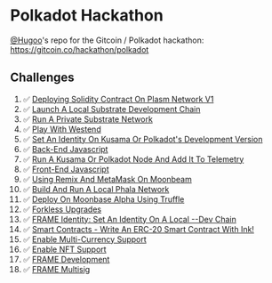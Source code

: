 # Polkadot Hackathon

[@Hugoo](https://github.com/Hugoo)'s repo for the Gitcoin / Polkadot hackathon: https://gitcoin.co/hackathon/polkadot

## Challenges

1. ✅ [Deploying Solidity Contract On Plasm Network V1](./challenges/deploying-solidity-contract-on-plasm-network-v1/)
2. ✅ [Launch A Local Substrate Development Chain](./challenges/local-substrate-dev-chain/)
3. ✅ [Run A Private Substrate Network](./challenges/run-a-private-substrate-network/)
4. ✅ [Play With Westend](./challenges/play-with-westend/)
5. ✅ [Set An Identity On Kusama Or Polkadot's Development Version](./challenges/id-dev-version/)
6. ✅ [Back-End Javascript](./challenges/backend-javascript/)
7. ✅ [Run A Kusama Or Polkadot Node And Add It To Telemetry](./challenges/node-telemetry/)
8. ✅ [Front-End Javascript](./challenges/front-end-javascript/)
9. ✅ [Using Remix And MetaMask On Moonbeam](./challenges/remix-metamask-moonbeam/)
10. ✅ [Build And Run A Local Phala Network](./challenges/local-phala-network/)
11. ✅ [Deploy On Moonbase Alpha Using Truffle](./challenges/deploy-on-moonbase-alpha-using-truffle/)
12. ✅ [Forkless Upgrades](./challenges/forkless-upgrades/)
13. ✅ [FRAME Identity: Set An Identity On A Local --Dev Chain](./challenges/frame-identity-local/)
14. ✅ [Smart Contracts - Write An ERC-20 Smart Contract With Ink!](./challenges/erc20-with-ink/)
15. ✅ [Enable Multi-Currency Support](./challenges/enable-multicurrency-support/)
16. ✅ [Enable NFT Support](./challenges/enable-nft-support/)
17. ✅ [FRAME Development](./challenges/frame-development)
18. ✅ [FRAME Multisig](./challenges/frame-multisig)
